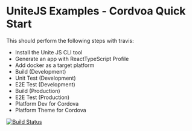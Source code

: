 # UniteJS Examples - Cordvoa Quick Start

This should perform the following steps with travis:

* Install the Unite JS CLI tool
* Generate an app with ReactTypeScript Profile
* Add docker as a target platform
* Build (Development)
* Unit Test (Development)
* E2E Test (Development)
* Build (Production)
* E2E Test (Production)
* Platform Dev for Cordova
* Platform Theme for Cordova

[![Build Status][travis-image]][travis-url]

[travis-url]: https://travis-ci.org/unitejs-examples/cordova-quickstart/
[travis-image]: http://img.shields.io/travis/unitejs-examples/cordova-quickstart/master.svg?style=flat
